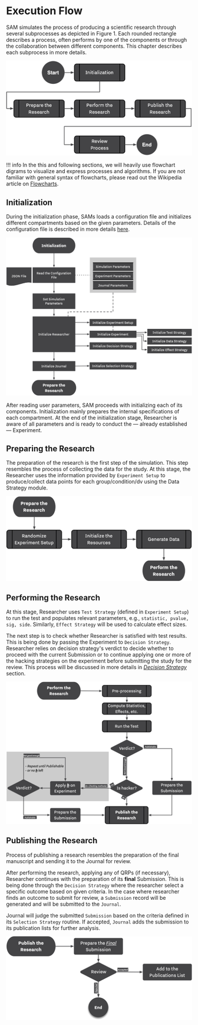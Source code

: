 # Execution Flow

SAM simulates the process of producing a scientific research through several subprocesses as depicted in Figure 1. Each rounded rectangle describes a process, often performs by one of the components or through the collaboration between different components. This chapter describes each subprocess in more details.

![<b>Figure 1.</b> Overall Execution Flow of SAM](/figures/main-routine.png)

!!! info
	In the this and following sections, we will heavily use flowchart digrams to visualize and express processes and algorithms. If you are not familiar with general syntax of flowcharts, please read out the Wikipedia article on [Flowcharts](https://en.wikipedia.org/wiki/Flowchart#Building_blocks).

## Initialization

During the initialization phase, SAMs loads a configuration file and initializes different compartments based on the given parameters. Details of the configuration file is described in more details [here](configuration-file.md). 

![<b>Figure 2.</b> Initialization Routine.](/figures/initialization.png)

After reading user parameters, SAM proceeds with initializing each of its components. Initialization mainly prepares the internal specifications of each compartment. At the end of the initialization stage, Researcher is aware of all parameters and is ready to conduct the — already established — Experiment.

## Preparing the Research

The preparation of the research is the first step of the simulation. This step resembles the process of collecting the data for the study. At this stage, the Researcher uses the information provided by `Experiment Setup` to produce/collect data points for each group/condition/dv using the Data Strategy module.

![<b>Figure 3.</b> Preparing the Research.](/figures/prepare-research.png)

## Performing the Research

At this stage, Researcher uses `Test Strategy` (defined in `Experiment Setup`) to run the test and populates relevant parameters, e.g., `statistic, pvalue, sig, side`. Similarly, `Effect Strategy` will be used to calculate effect sizes.

The next step is to check whether Researcher is satisfied with test results. This is being done by passing the Experiment to `Decision Strategy`. Researcher relies on decision strategy's verdict to decide whether to proceed with the current Submission or to continue applying one or more of the hacking strategies on the experiment before submitting the study for the review. This process will be discussed in more details in *[Decision Strategy](decision-strategy.md)* section.

![Figure 4. Steps involving performing the research](/figures/perform-research.png)

## Publishing the Research

Process of publishing a research resembles the preparation of the final manuscript and sending it to the Journal for review.

After performing the research, applying any of QRPs (if necessary), Researcher continues with the preparation of its **final** Submission. This is being done through the `Decision Strategy` where the researcher select a specific outcome based on given criteria. In the case where researcher finds an outcome to submit for review, a `Submission` record will be generated and will be submitted to the `Journal`. 

Journal will judge the submitted `Submission` based on the criteria defined in its `Selection Strategy` routine. If accepted, `Journal` adds the submission to its publication lists for further analysis.

![Figure 5. Steps involving publishing a research](/figures/publish-research.png)
